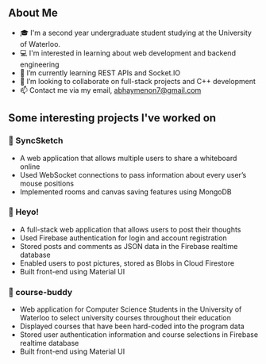 ## About Me
- 🎓 I'm a second year undergraduate student studying at the University of Waterloo.
- 💻 I'm interested in learning about web development and backend engineering
- 🌱 I’m currently learning REST APIs and Socket.IO
- 👯 I’m looking to collaborate on full-stack projects and C++ development
- 📫 Contact me via my email, abhaymenon7@gmail.com

## Some interesting projects I've worked on

### 🎨 SyncSketch
  - A web application that allows multiple users to share a whiteboard online
  - Used WebSocket connections to pass information about every user’s mouse positions
  - Implemented rooms and canvas saving features using MongoDB

### 👋 Heyo!
  - A full-stack web application that allows users to post their thoughts
  - Used Firebase authentication for login and account registration
  - Stored posts and comments as JSON data in the Firebase realtime database
  - Enabled users to post pictures, stored as Blobs in Cloud Firestore
  - Built front-end using Material UI

### 🏫 course-buddy
  - Web application for Computer Science Students in the University of Waterloo to select university courses throughout their education
  - Displayed courses that have been hard-coded into the program data
  - Stored user authentication information and course selections in Firebase realtime database
  - Built front-end using Material UI
